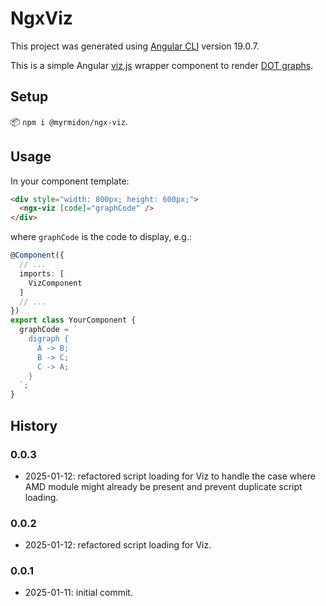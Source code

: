 # NgxViz

This project was generated using [Angular CLI](https://github.com/angular/angular-cli) version 19.0.7.

This is a simple Angular [viz.js](https://viz-js.com) wrapper component to render [DOT graphs](https://graphviz.org/doc/info/lang.html).

## Setup

📦 `npm i @myrmidon/ngx-viz`.

## Usage

In your component template:

```html
<div style="width: 800px; height: 600px;">
  <ngx-viz [code]="graphCode" />
</div>
```

where `graphCode` is the code to display, e.g.:

```ts
@Component({
  // ...
  imports: [
    VizComponent
  ]
  // ...
})
export class YourComponent {
  graphCode = `
    digraph {
      A -> B;
      B -> C;
      C -> A;
    }
  `;
}
```

## History

### 0.0.3

- 2025-01-12: refactored script loading for Viz to handle the case where AMD module might already be present and prevent duplicate script loading.

### 0.0.2

- 2025-01-12: refactored script loading for Viz.

### 0.0.1

- 2025-01-11: initial commit.
